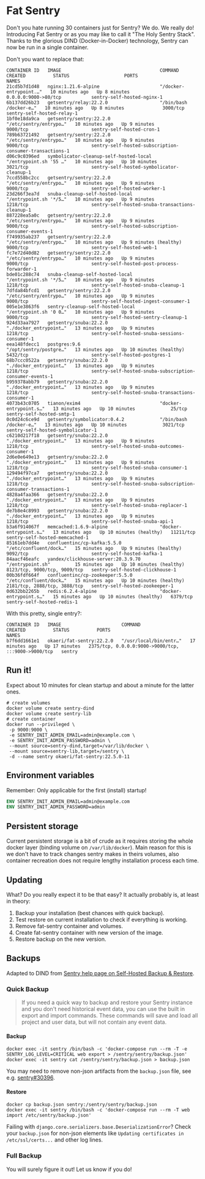 # Fat Sentry

Don't you hate running 30 containers just for Sentry? We do. We really do!
Introducing Fat Sentry or as you may like to call it "The Holy Sentry Stack".
Thanks to the glorious DIND (Docker-in-Docker) technology, Sentry can now be run in a single container.

Don't you want to replace that:
```
CONTAINER ID   IMAGE                                    COMMAND                  CREATED          STATUS                    PORTS                          NAMES
21cd5b7d1d48   nginx:1.21.6-alpine                      "/docker-entrypoint.…"   10 minutes ago   Up 8 minutes              0.0.0.0:9000->80/tcp           sentry-self-hosted-nginx-1
6b137dd26b23   getsentry/relay:22.2.0                   "/bin/bash /docker-e…"   10 minutes ago   Up 8 minutes              3000/tcp                       sentry-self-hosted-relay-1
1bf0e18da9ca   getsentry/sentry:22.2.0                  "/etc/sentry/entrypo…"   10 minutes ago   Up 9 minutes              9000/tcp                       sentry-self-hosted-cron-1
789b63721492   getsentry/sentry:22.2.0                  "/etc/sentry/entrypo…"   10 minutes ago   Up 9 minutes              9000/tcp                       sentry-self-hosted-subscription-consumer-transactions-1
d06c9c0396ed   symbolicator-cleanup-self-hosted-local   "/entrypoint.sh '55 …"   10 minutes ago   Up 10 minutes             3021/tcp                       sentry-self-hosted-symbolicator-cleanup-1
7ccd558bc2cc   getsentry/sentry:22.2.0                  "/etc/sentry/entrypo…"   10 minutes ago   Up 9 minutes              9000/tcp                       sentry-self-hosted-worker-1
23d266f3ea7d   snuba-cleanup-self-hosted-local          "/entrypoint.sh '*/5…"   10 minutes ago   Up 9 minutes              1218/tcp                       sentry-self-hosted-snuba-transactions-cleanup-1
887228ea5a0c   getsentry/sentry:22.2.0                  "/etc/sentry/entrypo…"   10 minutes ago   Up 9 minutes              9000/tcp                       sentry-self-hosted-subscription-consumer-events-1
f749935ab237   getsentry/sentry:22.2.0                  "/etc/sentry/entrypo…"   10 minutes ago   Up 9 minutes (healthy)    9000/tcp                       sentry-self-hosted-web-1
fc7e72d40d82   getsentry/sentry:22.2.0                  "/etc/sentry/entrypo…"   10 minutes ago   Up 9 minutes              9000/tcp                       sentry-self-hosted-post-process-forwarder-1
bde01c288c74   snuba-cleanup-self-hosted-local          "/entrypoint.sh '*/5…"   10 minutes ago   Up 9 minutes              1218/tcp                       sentry-self-hosted-snuba-cleanup-1
7dfda84bfcd1   getsentry/sentry:22.2.0                  "/etc/sentry/entrypo…"   10 minutes ago   Up 9 minutes              9000/tcp                       sentry-self-hosted-ingest-consumer-1
005e1e3863f6   sentry-cleanup-self-hosted-local         "/entrypoint.sh '0 0…"   10 minutes ago   Up 9 minutes              9000/tcp                       sentry-self-hosted-sentry-cleanup-1
924d33aa7927   getsentry/snuba:22.2.0                   "./docker_entrypoint…"   13 minutes ago   Up 9 minutes              1218/tcp                       sentry-self-hosted-snuba-sessions-consumer-1
eea148fdecc1   postgres:9.6                             "/opt/sentry/postgre…"   13 minutes ago   Up 10 minutes (healthy)   5432/tcp                       sentry-self-hosted-postgres-1
68b7ccc0522a   getsentry/snuba:22.2.0                   "./docker_entrypoint…"   13 minutes ago   Up 9 minutes              1218/tcp                       sentry-self-hosted-snuba-subscription-consumer-events-1
b959378abb79   getsentry/snuba:22.2.0                   "./docker_entrypoint…"   13 minutes ago   Up 9 minutes              1218/tcp                       sentry-self-hosted-snuba-transactions-consumer-1
4073b43c0705   tianon/exim4                             "docker-entrypoint.s…"   13 minutes ago   Up 10 minutes             25/tcp                         sentry-self-hosted-smtp-1
0c0d24c6ce9d   getsentry/symbolicator:0.4.2             "/bin/bash /docker-e…"   13 minutes ago   Up 10 minutes             3021/tcp                       sentry-self-hosted-symbolicator-1
c6210d217f18   getsentry/snuba:22.2.0                   "./docker_entrypoint…"   13 minutes ago   Up 9 minutes              1218/tcp                       sentry-self-hosted-snuba-outcomes-consumer-1
2d6e0e649e13   getsentry/snuba:22.2.0                   "./docker_entrypoint…"   13 minutes ago   Up 9 minutes              1218/tcp                       sentry-self-hosted-snuba-consumer-1
129494f97ca7   getsentry/snuba:22.2.0                   "./docker_entrypoint…"   13 minutes ago   Up 9 minutes              1218/tcp                       sentry-self-hosted-snuba-subscription-consumer-transactions-1
4828a4faa366   getsentry/snuba:22.2.0                   "./docker_entrypoint…"   13 minutes ago   Up 9 minutes              1218/tcp                       sentry-self-hosted-snuba-replacer-1
de7b8e4c8993   getsentry/snuba:22.2.0                   "./docker_entrypoint…"   13 minutes ago   Up 9 minutes              1218/tcp                       sentry-self-hosted-snuba-api-1
b3a6f914067f   memcached:1.6.9-alpine                   "docker-entrypoint.s…"   13 minutes ago   Up 10 minutes (healthy)   11211/tcp                      sentry-self-hosted-memcached-1
85161eb7dd4e   confluentinc/cp-kafka:5.5.0              "/etc/confluent/dock…"   15 minutes ago   Up 9 minutes (healthy)    9092/tcp                       sentry-self-hosted-kafka-1
84aacf46eafc   yandex/clickhouse-server:20.3.9.70       "/entrypoint.sh"         15 minutes ago   Up 10 minutes (healthy)   8123/tcp, 9000/tcp, 9009/tcp   sentry-self-hosted-clickhouse-1
00b36fdf664f   confluentinc/cp-zookeeper:5.5.0          "/etc/confluent/dock…"   15 minutes ago   Up 10 minutes (healthy)   2181/tcp, 2888/tcp, 3888/tcp   sentry-self-hosted-zookeeper-1
0d632bb2265b   redis:6.2.4-alpine                       "docker-entrypoint.s…"   15 minutes ago   Up 10 minutes (healthy)   6379/tcp                       sentry-self-hosted-redis-1
```

With this pretty, single entry?:
```
CONTAINER ID   IMAGE                      COMMAND                  CREATED          STATUS          PORTS                                                 NAMES
b7f6dd1661e1   okaeri/fat-sentry:22.2.0   "/usr/local/bin/entr…"   17 minutes ago   Up 17 minutes   2375/tcp, 0.0.0.0:9000->9000/tcp, :::9000->9000/tcp   sentry
```

## Run it!

Expect about 10 minutes for clean startup and about a minute for the latter ones.

```console
# create volumes
docker volume create sentry-dind
docker volume create sentry-lib
# create container
docker run --privileged \
 -p 9000:9000 \
 -e SENTRY_INIT_ADMIN_EMAIL=admin@example.com \
 -e SENTRY_INIT_ADMIN_PASSWORD=admin \
 --mount source=sentry-dind,target=/var/lib/docker \
 --mount source=sentry-lib,target=/sentry \
 -d --name sentry okaeri/fat-sentry:22.5.0-11
```

## Environment variables

Remember: Only applicable for the first (install) startup!

```dockerfile
ENV SENTRY_INIT_ADMIN_EMAIL=admin@example.com
ENV SENTRY_INIT_ADMIN_PASSWORD=admin
```

## Persistent storage

Current persistent storage is a bit of crude as it requires storing the whole docker layer (binding volume on `/var/lib/docker`).
Main reason for this is we don't have to track changes sentry makes in theirs volumes, also container recreation does 
not require lengthy installation process each time.

## Updating

What? Do you really expect it to be that easy? It actually probably is, at least in theory:
1) Backup your installation (best chances with quick backup).
2) Test restore on current installation to check if everything is working.
3) Remove fat-sentry container and volumes.
4) Create fat-sentry container with new version of the image.
5) Restore backup on the new version.

## Backups

Adapted to DIND from [Sentry help page on Self-Hosted Backup & Restore](https://develop.sentry.dev/self-hosted/backup/).

### Quick Backup

> If you need a quick way to backup and restore your Sentry instance and you don't need historical event data, 
> you can use the built in export and import commands. These commands will save and load all project and user 
> data, but will not contain any event data.

#### Backup
```console
docker exec -it sentry /bin/bash -c 'docker-compose run --rm -T -e SENTRY_LOG_LEVEL=CRITICAL web export > /sentry/sentry/backup.json'
docker exec -it sentry cat /sentry/sentry/backup.json > backup.json
```

You may need to remove non-json artifacts from the `backup.json` file, see e.g. [sentry#30396](https://github.com/getsentry/sentry/issues/30396).

#### Restore

```console
docker cp backup.json sentry:/sentry/sentry/backup.json
docker exec -it sentry /bin/bash -c 'docker-compose run --rm -T web import /etc/sentry/backup.json'
```

Failing with `django.core.serializers.base.DeserializationError`? Check your `backup.json` for non-json elements like `Updating certificates in /etc/ssl/certs...` and other log lines.

### Full Backup

You will surely figure it out! Let us know if you do!

